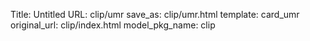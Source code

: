 Title: Untitled
URL: clip/umr
save_as: clip/umr.html
template: card_umr
original_url: clip/index.html
model_pkg_name: clip

